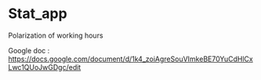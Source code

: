 # Stat_app
Polarization of working hours


Google doc :
https://docs.google.com/document/d/1k4_zoiAgreSouVImkeBE70YuCdHlCxLwc1QUoJwGDgc/edit